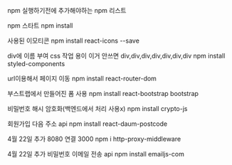npm 실행하기전에 추가해야하는 npm 리스트

npm 스타트
npm install 

사용된 이모티콘
npm install react-icons --save

div에 이름 부여 css 작업 용이
이거 안쓰면 div,div,div,div,div,div,div
npm install styled-components

url이용해서 페이지 이동
npm install react-router-dom

부스트랩에서 만들어진 폼 사용
npm install react-bootstrap bootstrap

비밀번호 해시 암호화(백엔드에서 처리 사용x)
npm install crypto-js

회원가입 다음 주소 api
npm install react-daum-postcode

4월 22일 추가
8080 연결 3000
npm i http-proxy-middleware

4월 22일 추가
비밀번호 이메일 전송 api
npm install emailjs-com